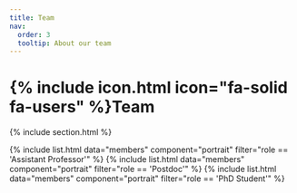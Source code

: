 ```yaml
---
title: Team
nav:
  order: 3
  tooltip: About our team
---
```


# {% include icon.html icon="fa-solid fa-users" %}Team

{% include section.html %}

{% include list.html data="members" component="portrait" filter="role == 'Assistant Professor'" %}
{% include list.html data="members" component="portrait" filter="role == 'Postdoc'" %}
{% include list.html data="members" component="portrait" filter="role == 'PhD Student'" %}

